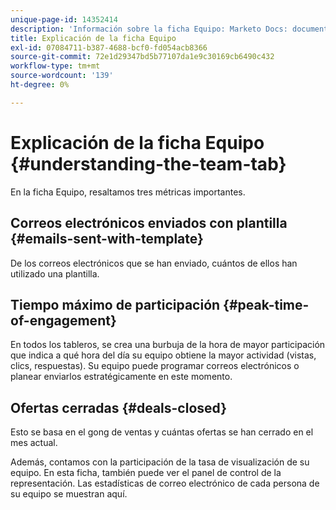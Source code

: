 ```yaml
---
unique-page-id: 14352414
description: 'Información sobre la ficha Equipo: Marketo Docs: documentación del producto'
title: Explicación de la ficha Equipo
exl-id: 07084711-b387-4688-bcf0-fd054acb8366
source-git-commit: 72e1d29347bd5b77107da1e9c30169cb6490c432
workflow-type: tm+mt
source-wordcount: '139'
ht-degree: 0%

---
```


# Explicación de la ficha Equipo {#understanding-the-team-tab}

En la ficha Equipo, resaltamos tres métricas importantes.

## Correos electrónicos enviados con plantilla {#emails-sent-with-template}

De los correos electrónicos que se han enviado, cuántos de ellos han utilizado una plantilla.

## Tiempo máximo de participación {#peak-time-of-engagement}

En todos los tableros, se crea una burbuja de la hora de mayor participación que indica a qué hora del día su equipo obtiene la mayor actividad (vistas, clics, respuestas). Su equipo puede programar correos electrónicos o planear enviarlos estratégicamente en este momento.

## Ofertas cerradas {#deals-closed}

Esto se basa en el gong de ventas y cuántas ofertas se han cerrado en el mes actual.

Además, contamos con la participación de la tasa de visualización de su equipo. En esta ficha, también puede ver el panel de control de la representación. Las estadísticas de correo electrónico de cada persona de su equipo se muestran aquí.
